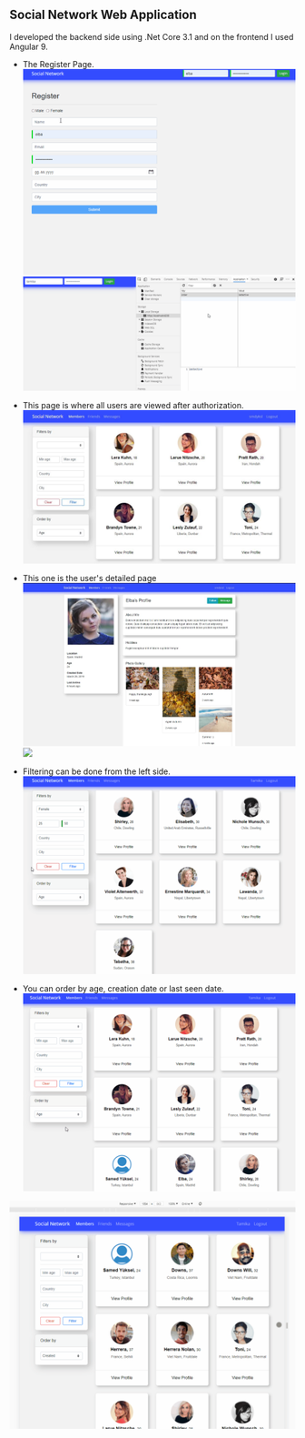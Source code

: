 ## Social Network Web Application

 I developed the backend side using .Net Core 3.1 and on the frontend I used Angular 9.

* The Register Page.
 ![](src/register.gif)
 ![](src/jwt.gif)

* This page is where all users are viewed after authorization.
 ![](src/1.JPG)

* This one is the user's detailed page
 ![](src/2.JPG)
 ![](src/detail.gif)

* Filtering can be done from the left side.
 ![](src/filter.gif)

* You can order by age, creation date or last seen date.
 ![](src/orderBy.gif)


 ![](src/Responsive.gif)





